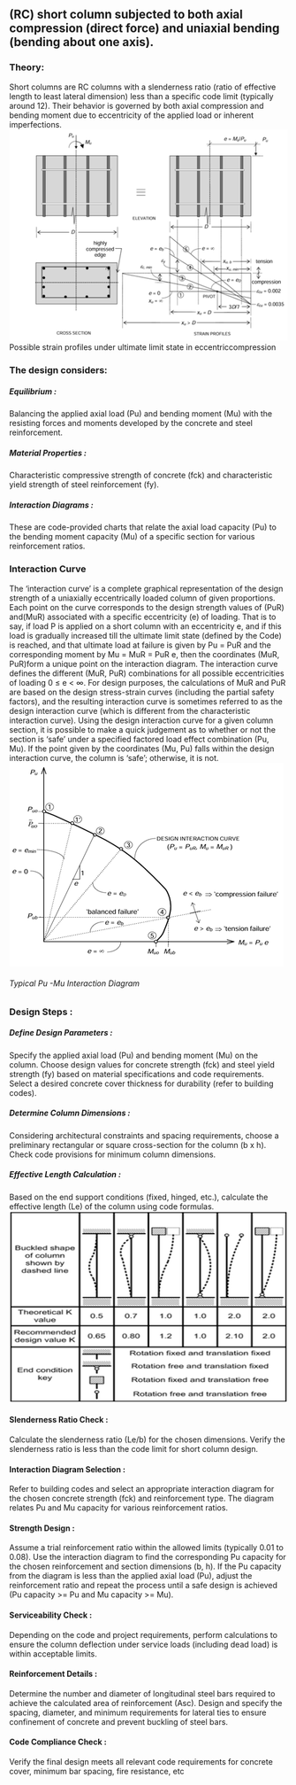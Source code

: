 ## (RC) short column subjected to both axial compression (direct force) and uniaxial bending (bending about one axis).
### Theory:
Short columns are RC columns with a slenderness ratio (ratio of effective length to least lateral dimension) less than a specific code limit (typically around 12). Their behavior is governed by both axial compression and bending moment due to eccentricity of the applied load or inherent imperfections.<br>
![1](images/image1.png)
Possible strain profiles under ultimate limit state in eccentriccompression
### The design considers:

##### Equilibrium :  
Balancing the applied axial load (Pu) and bending moment (Mu) with the resisting forces and moments developed by the concrete and steel reinforcement.
##### Material Properties :
Characteristic compressive strength of concrete (fck) and characteristic yield strength of steel reinforcement (fy).
##### Interaction Diagrams :
These are code-provided charts that relate the axial load capacity (Pu) to the bending moment capacity (Mu) of a specific section for various reinforcement ratios.

### Interaction Curve

The ‘interaction curve’ is a complete graphical representation of the design strength of a uniaxially eccentrically loaded column of given proportions. Each point on the curve corresponds to the design strength values of (PuR)  and(MuR)  associated with a specific eccentricity (e) of loading. That is to say, if load P is applied on a short column with an eccentricity e, and if this load is gradually increased till the ultimate limit state (defined by the Code) is reached, and that ultimate load at failure is given by Pu = PuR and the corresponding moment by Mu = MuR = PuR e, then the coordinates (MuR, PuR)form a unique point on the interaction diagram.
The interaction curve defines the different (MuR, PuR) combinations for all possible eccentricities of loading 0 ≤ e < ∞. For design purposes, the calculations of MuR and PuR are based on the design stress-strain curves (including the partial safety factors), and the resulting interaction curve is sometimes referred to as the design interaction curve (which is different from the characteristic interaction curve). Using the design interaction curve for a given column section, it is possible to make a quick judgement as to whether or not the section is ‘safe’ under a specified factored load effect combination (Pu, Mu). If the point given by the coordinates (Mu, Pu) falls within the design interaction curve, the column is ‘safe’; otherwise, it is not.
![2](images/image2.png)
###### Typical Pu -Mu Interaction Diagram
### Design Steps :

##### Define Design Parameters :
Specify the applied axial load (Pu) and bending moment (Mu) on the column.
Choose design values for concrete strength (fck) and steel yield strength (fy) based on material specifications and code requirements.
Select a desired concrete cover thickness for durability (refer to building codes).

##### Determine Column Dimensions :
Considering architectural constraints and spacing requirements, choose a preliminary rectangular or square cross-section for the column (b x h).
Check code provisions for minimum column dimensions.

##### Effective Length Calculation :
Based on the end support conditions (fixed, hinged, etc.), calculate the effective length (Le) of the column using code formulas.
![2](images/image3.png)
#### Slenderness Ratio Check :

Calculate the slenderness ratio (Le/b) for the chosen dimensions.
Verify the slenderness ratio is less than the code limit for short column design.

#### Interaction Diagram Selection :

Refer to building codes and select an appropriate interaction diagram for the chosen concrete strength (fck) and reinforcement type. The diagram relates Pu and Mu capacity for various reinforcement ratios.

#### Strength Design :

Assume a trial reinforcement ratio within the allowed limits (typically 0.01 to 0.08).
Use the interaction diagram to find the corresponding Pu capacity for the chosen reinforcement and section dimensions (b, h).
If the Pu capacity from the diagram is less than the applied axial load (Pu), adjust the reinforcement ratio and repeat the process until a safe design is achieved (Pu capacity >= Pu and Mu capacity >= Mu).
#### Serviceability Check :
Depending on the code and project requirements, perform calculations to ensure the column deflection under service loads (including dead load) is within acceptable limits.
#### Reinforcement Details :
Determine the number and diameter of longitudinal steel bars required to achieve the calculated area of reinforcement (Asc).
Design and specify the spacing, diameter, and minimum requirements for lateral ties to ensure confinement of concrete and prevent buckling of steel bars.
#### Code Compliance Check :
Verify the final design meets all relevant code requirements for concrete cover, minimum bar spacing, fire resistance, etc
